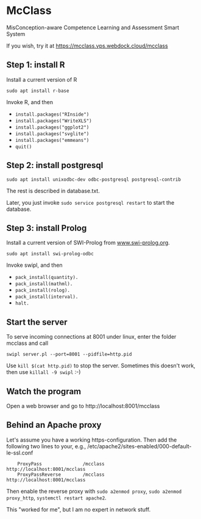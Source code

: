 # McClass
MisConception-aware Competence Learning and Assessment Smart System

If you wish, try it at https://mcclass.vps.webdock.cloud/mcclass

## Step 1: install R

Install a current version of R

`sudo apt install r-base`

Invoke R, and then

* `install.packages("RInside")`
* `install.packages("WriteXLS")`
* `install.packages("ggplot2")`
* `install.packages("svglite")`
* `install.packages("emmeans")`
* `quit()`

## Step 2: install postgresql

`sudo apt install unixodbc-dev odbc-postgresql postgresql-contrib`

The rest is described in database.txt.

Later, you just invoke `sudo service postgresql restart` to start the database.

## Step 3: install Prolog

Install a current version of SWI-Prolog from www.swi-prolog.org.

`sudo apt install swi-prolog-odbc`

Invoke swipl, and then

* `pack_install(quantity).`
* `pack_install(mathml).`
* `pack_install(rolog).`
* `pack_install(interval).`
* `halt.`

## Start the server
To serve incoming connections at 8001 under linux, enter the folder mcclass and call 

`swipl server.pl --port=8001 --pidfile=http.pid`

Use `kill $(cat http.pid)` to stop the server. Sometimes this doesn't work, then use `killall -9 swipl` :-)

## Watch the program

Open a web browser and go to http://localhost:8001/mcclass

## Behind an Apache proxy

Let's assume you have a working https-configuration. Then add the following two lines to your, e.g.,
/etc/apache2/sites-enabled/000-default-le-ssl.conf

        ProxyPass               /mcclass        http://localhost:8001/mcclass
        ProxyPassReverse        /mcclass        http://localhost:8001/mcclass

Then enable the reverse proxy with `sudo a2enmod proxy`, `sudo a2enmod proxy_http`, `systemctl restart apache2`.

This "worked for me", but I am no expert in network stuff.
